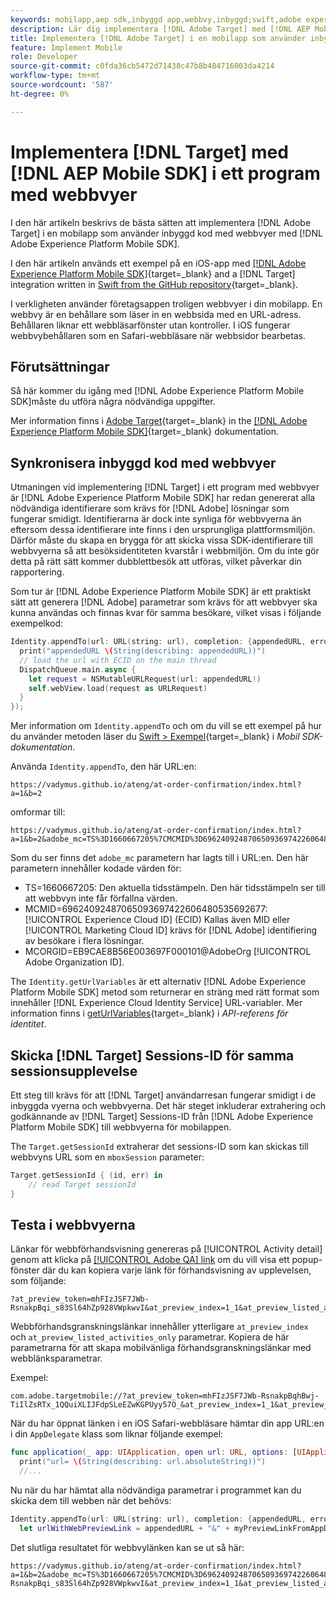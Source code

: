 ```yaml
---
keywords: mobilapp,aep sdk,inbyggd app,webbvy,inbyggd;swift,adobe experience platform mobile sdk,mobile sdk,intern kod
description: Lär dig implementera [!DNL Adobe Target] med [!DNL AEP Mobile SDK] i ett program med webbvyer.
title: Implementera [!DNL Adobe Target] i en mobilapp som använder inbyggd kod med webbvyer
feature: Implement Mobile
role: Developer
source-git-commit: c0fda36cb5472d71438c47b8b484716003da4214
workflow-type: tm+mt
source-wordcount: '587'
ht-degree: 0%

---
```



# Implementera [!DNL Target] med [!DNL AEP Mobile SDK] i ett program med webbvyer

I den här artikeln beskrivs de bästa sätten att implementera [!DNL Adobe Target] i en mobilapp som använder inbyggd kod med webbvyer med [!DNL Adobe Experience Platform Mobile SDK].

I den här artikeln används ett exempel på en iOS-app med [[!DNL Adobe Experience Platform Mobile SDK]](https://developer.adobe.com/client-sdks/documentation/getting-started/){target=_blank} and a [!DNL Target] integration written in [Swift from the GitHub repository](https://github.com/adobe/aep-sdk-app/){target=_blank}.

I verkligheten använder företagsappen troligen webbvyer i din mobilapp. En webbvy är en behållare som läser in en webbsida med en URL-adress. Behållaren liknar ett webbläsarfönster utan kontroller. I iOS fungerar webbvybehållaren som en Safari-webbläsare när webbsidor bearbetas.

## Förutsättningar

Så här kommer du igång med [!DNL Adobe Experience Platform Mobile SDK]måste du utföra några nödvändiga uppgifter.

Mer information finns i [Adobe Target](https://developer.adobe.com/client-sdks/documentation/adobe-target/){target=_blank} in the [[!DNL Adobe Experience Platform Mobile SDK]](https://developer.adobe.com/client-sdks/documentation/){target=_blank} dokumentation.

## Synkronisera inbyggd kod med webbvyer

Utmaningen vid implementering [!DNL Target] i ett program med webbvyer är [!DNL Adobe Experience Platform Mobile SDK] har redan genererat alla nödvändiga identifierare som krävs för [!DNL Adobe] lösningar som fungerar smidigt. Identifierarna är dock inte synliga för webbvyerna än eftersom dessa identifierare inte finns i den ursprungliga plattformsmiljön. Därför måste du skapa en brygga för att skicka vissa SDK-identifierare till webbvyerna så att besöksidentiteten kvarstår i webbmiljön. Om du inte gör detta på rätt sätt kommer dubblettbesök att utföras, vilket påverkar din rapportering.

Som tur är [!DNL Adobe Experience Platform Mobile SDK] är ett praktiskt sätt att generera [!DNL Adobe] parametrar som krävs för att webbvyer ska kunna användas och finnas kvar för samma besökare, vilket visas i följande exempelkod:

```swift
Identity.appendTo(url: URL(string: url), completion: {appendedURL, error in
  print("appendedURL \(String(describing: appendedURL))")
  // load the url with ECID on the main thread
  DispatchQueue.main.async {
    let request = NSMutableURLRequest(url: appendedURL!)
    self.webView.load(request as URLRequest)
  }
});
```

Mer information om `Identity.appendTo` och om du vill se ett exempel på hur du använder metoden läser du [Swift > Exempel](https://developer.adobe.com/client-sdks/documentation/mobile-core/identity/tabs/api-reference/){target=_blank} i *Mobil SDK-dokumentation*.

Använda `Identity.appendTo`, den här URL:en:

```
https://vadymus.github.io/ateng/at-order-confirmation/index.html?a=1&b=2
```

omformar till:

```
https://vadymus.github.io/ateng/at-order-confirmation/index.html?a=1&b=2&adobe_mc=TS%3D1660667205%7CMCMID%3D69624092487065093697422606480535692677%7CMCORGID%3DEB9CAE8B56E003697F000101%40AdobeOrg
```

Som du ser finns det `adobe_mc` parametern har lagts till i URL:en. Den här parametern innehåller kodade värden för:

* TS=1660667205: Den aktuella tidsstämpeln. Den här tidsstämpeln ser till att webbvyn inte får förfallna värden.
* MCMID=69624092487065093697422606480535692677: [!UICONTROL Experience Cloud ID] (ECID) Kallas även MID eller [!UICONTROL Marketing Cloud ID] krävs för [!DNL Adobe] identifiering av besökare i flera lösningar.
* MCORGID=EB9CAE8B56E003697F000101@AdobeOrg [!UICONTROL Adobe Organization ID].

The `Identity.getUrlVariables` är ett alternativ [!DNL Adobe Experience Platform Mobile SDK] metod som returnerar en sträng med rätt format som innehåller [!DNL Experience Cloud Identity Service] URL-variabler. Mer information finns i [getUrlVariables](https://developer.adobe.com/client-sdks/documentation/mobile-core/identity/api-reference/#geturlvariables){target=_blank} i *API-referens för identitet*.

## Skicka [!DNL Target] Sessions-ID för samma sessionsupplevelse

Ett steg till krävs för att [!DNL Target] användarresan fungerar smidigt i de inbyggda vyerna och webbvyerna. Det här steget inkluderar extrahering och godkännande av [!DNL Target] Sessions-ID från [!DNL Adobe Experience Platform Mobile SDK] till webbvyerna för mobilappen.

The `Target.getSessionId` extraherar det sessions-ID som kan skickas till webbvyns URL som en `mboxSession` parameter:

```swift
Target.getSessionId { (id, err) in
    // read Target sessionId
}
```

## Testa i webbvyerna

Länkar för webbförhandsvisning genereras på [!UICONTROL Activity detail] genom att klicka på [[!UICONTROL Adobe QA] link](/help/dev/implement/mobile/target-mobile-preview.md) om du vill visa ett popup-fönster där du kan kopiera varje länk för förhandsvisning av upplevelsen, som följande:

```
?at_preview_token=mhFIzJSF7JWb-RsnakpBqi_s83Sl64hZp928VWpkwvI&at_preview_index=1_1&at_preview_listed_activities_only=true
```

Webbförhandsgranskningslänkar innehåller ytterligare `at_preview_index` och `at_preview_listed_activities_only` parametrar. Kopiera de här parametrarna för att skapa mobilvänliga förhandsgranskningslänkar med webblänksparametrar.

Exempel:

```
com.adobe.targetmobile://?at_preview_token=mhFIzJSF7JWb-RsnakpBqhBwj-TiIlZsRTx_1QQuiXLIJFdpSLeEZwKGPUyy57O_&at_preview_index=1_1&at_preview_listed_activities_only=true
```

När du har öppnat länken i en iOS Safari-webbläsare hämtar din app URL:en i din `AppDelegate` klass som liknar följande exempel:

```swift
func application(_ app: UIApplication, open url: URL, options: [UIApplicationOpenURLOptionsKey : Any] = [:]) -> Bool {
  print("url= \(String(describing: url.absoluteString))")
  //...
```

Nu när du har hämtat alla nödvändiga parametrar i programmet kan du skicka dem till webben när det behövs:

```swift
Identity.appendTo(url: URL(string: url), completion: {appendedURL, error in
  let urlWithWebPreviewLink = appendedURL + "&" + myPreviewLinkFromAppDelegate
```

Det slutliga resultatet för webbvylänken kan se ut så här:

```
https://vadymus.github.io/ateng/at-order-confirmation/index.html?a=1&b=2&adobe_mc=TS%3D1660667205%7CMCMID%3D69624092487065093697422606480535692677%7CMCORGID%3DEB9CAE8B56E003697F000101%40AdobeOrg&at_preview_token=mhFIzJSF7JWb-RsnakpBqi_s83Sl64hZp928VWpkwvI&at_preview_index=1_1&at_preview_listed_activities_only=true
```
